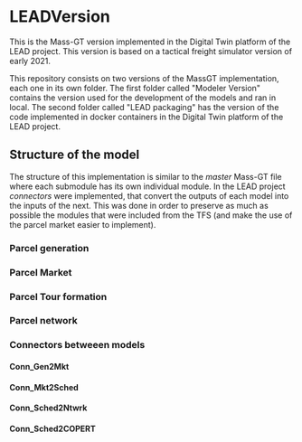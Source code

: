 # LEADVersion
This is the Mass-GT version implemented in the Digital Twin platform of the LEAD project. This version is based on a tactical freight simulator version of early 2021.

This repository consists on two versions of the MassGT implementation, each one in its own folder. The first folder called "Modeler Version" contains the version used for the development of the models and ran in local. The second folder called "LEAD packaging" has the version of the code implemented in docker containers in the Digital Twin platform of the LEAD project.

## Structure of the model

The structure of this implementation is similar to the _master_ Mass-GT file where each submodule has its own individual module. In the LEAD project _connectors_ were implemented, that convert the outputs of each model into the inputs of the next. This was done in order to preserve as much as possible the modules that were included from the TFS (and make the use of the parcel market easier to implement).

### Parcel generation

### Parcel Market

### Parcel Tour formation

### Parcel network

### Connectors betweeen models

#### Conn_Gen2Mkt

#### Conn_Mkt2Sched

#### Conn_Sched2Ntwrk


#### Conn_Sched2COPERT

